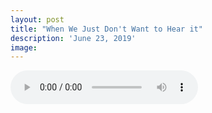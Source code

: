 ```yaml
---
layout: post
title: "When We Just Don't Want to Hear it"
description: 'June 23, 2019'
image:
---
```


<audio controls>
  <source src="http://docs.google.com/uc?export=open&id=10qGG3UfSZI9wpm6vYAUOUhjhWN0F7ClB" type="audio/mp3">
Your browser does not support the audio element.
</audio>

